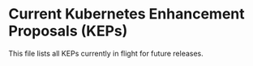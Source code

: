# Current Kubernetes Enhancement Proposals (KEPs)

This file lists all KEPs currently in flight for future releases.
